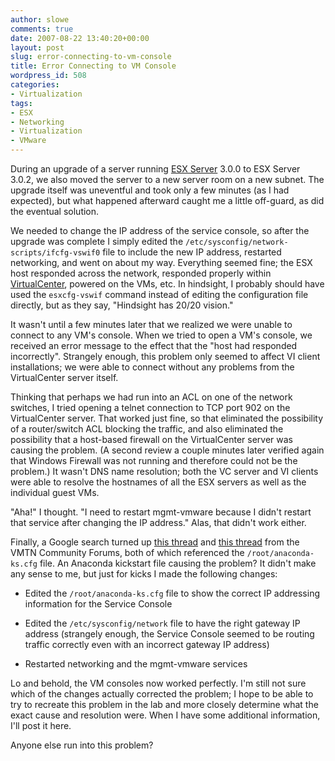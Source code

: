 ```yaml
---
author: slowe
comments: true
date: 2007-08-22 13:40:20+00:00
layout: post
slug: error-connecting-to-vm-console
title: Error Connecting to VM Console
wordpress_id: 508
categories:
- Virtualization
tags:
- ESX
- Networking
- Virtualization
- VMware
---
```


During an upgrade of a server running [ESX Server](http://www.vmware.com/products/vi/esx/) 3.0.0 to ESX Server 3.0.2, we also moved the server to a new server room on a new subnet. The upgrade itself was uneventful and took only a few minutes (as I had expected), but what happened afterward caught me a little off-guard, as did the eventual solution.

We needed to change the IP address of the service console, so after the upgrade was complete I simply edited the `/etc/sysconfig/network-scripts/ifcfg-vswif0` file to include the new IP address, restarted networking, and went on about my way. Everything seemed fine; the ESX host responded across the network, responded properly within [VirtualCenter](http://www.vmware.com/products/vi/vc/), powered on the VMs, etc. In hindsight, I probably should have used the `esxcfg-vswif` command instead of editing the configuration file directly, but as they say, "Hindsight has 20/20 vision."

It wasn't until a few minutes later that we realized we were unable to connect to any VM's console. When we tried to open a VM's console, we received an error message to the effect that the "host had responded incorrectly". Strangely enough, this problem only seemed to affect VI client installations; we were able to connect without any problems from the VirtualCenter server itself.

Thinking that perhaps we had run into an ACL on one of the network switches, I tried opening a telnet connection to TCP port 902 on the VirtualCenter server. That worked just fine, so that eliminated the possibility of a router/switch ACL blocking the traffic, and also eliminated the possibility that a host-based firewall on the VirtualCenter server was causing the problem. (A second review a couple minutes later verified again that Windows Firewall was not running and therefore could not be the problem.) It wasn't DNS name resolution; both the VC server and VI clients were able to resolve the hostnames of all the ESX servers as well as the individual guest VMs.

"Aha!" I thought. "I need to restart mgmt-vmware because I didn't restart that service after changing the IP address." Alas, that didn't work either.

Finally, a Google search turned up [this thread](http://www.vmware.com/community/message.jspa?messageID=613061) and [this thread](http://www.vmware.com/community/thread.jspa?threadID=64422&tstart=120&messageID=550656) from the VMTN Community Forums, both of which referenced the `/root/anaconda-ks.cfg` file. An Anaconda kickstart file causing the problem? It didn't make any sense to me, but just for kicks I made the following changes:

* Edited the `/root/anaconda-ks.cfg` file to show the correct IP addressing information for the Service Console

* Edited the `/etc/sysconfig/network` file to have the right gateway IP address (strangely enough, the Service Console seemed to be routing traffic correctly even with an incorrect gateway IP address)

* Restarted networking and the mgmt-vmware services

Lo and behold, the VM consoles now worked perfectly. I'm still not sure which of the changes actually corrected the problem; I hope to be able to try to recreate this problem in the lab and more closely determine what the exact cause and resolution were. When I have some additional information, I'll post it here.

Anyone else run into this problem?
